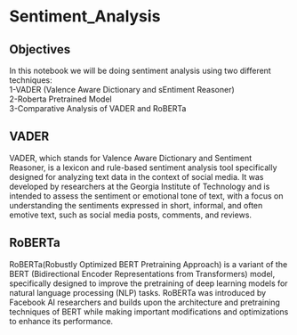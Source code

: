 # Sentiment_Analysis
## Objectives
In this notebook we will be doing sentiment analysis using two different techniques:  
1-VADER (Valence Aware Dictionary and sEntiment Reasoner)  
2-Roberta Pretrained Model  
3-Comparative Analysis of VADER and RoBERTa
## VADER
VADER, which stands for Valence Aware Dictionary and Sentiment Reasoner, is a lexicon and rule-based sentiment analysis tool specifically designed for analyzing text data in the context of social media. It was developed by researchers at the Georgia Institute of Technology and is intended to assess the sentiment or emotional tone of text, with a focus on understanding the sentiments expressed in short, informal, and often emotive text, such as social media posts, comments, and reviews.
## RoBERTa
RoBERTa(Robustly Optimized BERT Pretraining Approach) is a variant of the BERT (Bidirectional Encoder Representations from Transformers) model, specifically designed to improve the pretraining of deep learning models for natural language processing (NLP) tasks. RoBERTa was introduced by Facebook AI researchers and builds upon the architecture and pretraining techniques of BERT while making important modifications and optimizations to enhance its performance.
